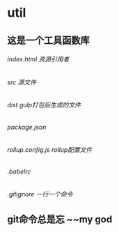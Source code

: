 # util
##  这是一个工具函数库
###### index.html 资源引用者
###### src 源文件
###### dist gulp打包后生成的文件
###### package.json 
###### rollup.config.js  rollup配置文件
###### .babelrc    
###### .gitignore  一行一个命令





## git命令总是忘 ~~my god

